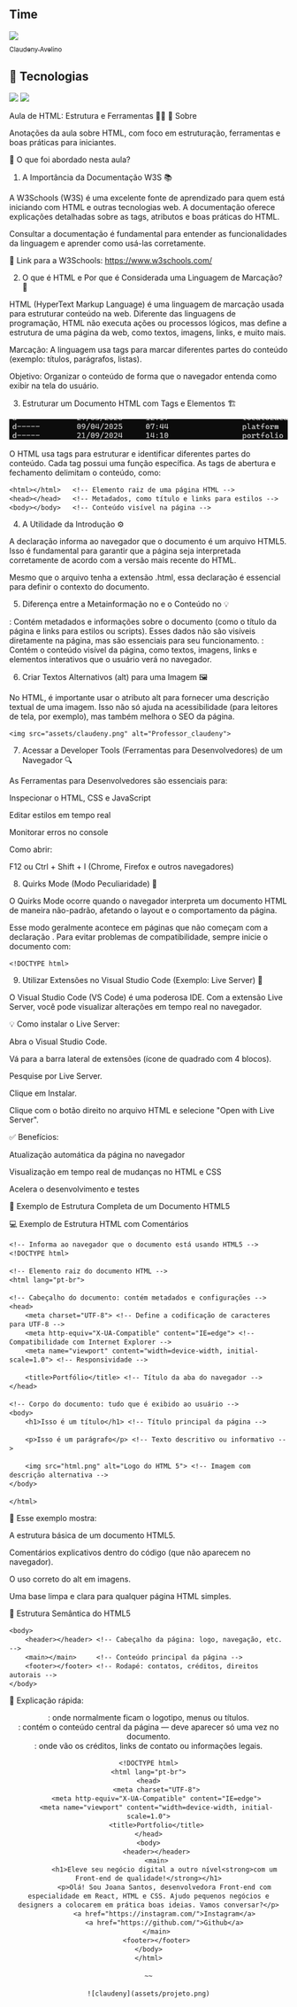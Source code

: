 <h2>Time</h2>

[<img loading="lazy" src="https://avatars.githubusercontent.com/u/79340989?s=400&u=fcfb57bc9a07b8ce0eeae1195e243bb1cb56f6d8&v=4" width=115><br><sub>Claudeny Avelino</sub>](https://github.com/ClaudenyAvelino)

## 🚀 Tecnologias
<div>
  <img src="https://img.shields.io/badge/HTML-239120?style=for-the-badge&logo=html5&logoColor=white">
  <img src="https://img.shields.io/badge/CSS-239120?&style=for-the-badge&logo=css3&logoColor=white">
 <!--  <img src="https://img.shields.io/badge/JavaScript-F7DF1E?style=for-the-badge&logo=javascript&logoColor=black"> -->
</div>

Aula de HTML: Estrutura e Ferramentas 🔧🌐
🔖 Sobre

Anotações da aula sobre HTML, com foco em estruturação, ferramentas e boas práticas para iniciantes.

📝 O que foi abordado nesta aula?
1. A Importância da Documentação W3S 📚

A W3Schools (W3S) é uma excelente fonte de aprendizado para quem está iniciando com HTML e outras tecnologias web. A documentação oferece explicações detalhadas sobre as tags, atributos e boas práticas do HTML.

Consultar a documentação é fundamental para entender as funcionalidades da linguagem e aprender como usá-las corretamente.

🔗 Link para a W3Schools: https://www.w3schools.com/

2. O que é HTML e Por que é Considerada uma Linguagem de Marcação? 🤔

HTML (HyperText Markup Language) é uma linguagem de marcação usada para estruturar conteúdo na web. Diferente das linguagens de programação, HTML não executa ações ou processos lógicos, mas define a estrutura de uma página da web, como textos, imagens, links, e muito mais.

Marcação: A linguagem usa tags para marcar diferentes partes do conteúdo (exemplo: títulos, parágrafos, listas).

Objetivo: Organizar o conteúdo de forma que o navegador entenda como exibir na tela do usuário.

3. Estruturar um Documento HTML com Tags e Elementos 🏗️

![Diretório](assets/diretorio.png)

O HTML usa tags para estruturar e identificar diferentes partes do conteúdo. Cada tag possui uma função específica. As tags de abertura e fechamento delimitam o conteúdo, como:
~~~
<html></html>   <!-- Elemento raiz de uma página HTML -->
<head></head>   <!-- Metadados, como título e links para estilos -->
<body></body>   <!-- Conteúdo visível na página -->
~~~
4. A Utilidade da Introdução <!DOCTYPE html> ⚙️

A declaração <!DOCTYPE html> informa ao navegador que o documento é um arquivo HTML5. Isso é fundamental para garantir que a página seja interpretada corretamente de acordo com a versão mais recente do HTML.

Mesmo que o arquivo tenha a extensão .html, essa declaração é essencial para definir o contexto do documento.

5. Diferença entre a Metainformação no <head> e o Conteúdo no <body> 💡

<head>: Contém metadados e informações sobre o documento (como o título da página e links para estilos ou scripts). Esses dados não são visíveis diretamente na página, mas são essenciais para seu funcionamento.

<body>: Contém o conteúdo visível da página, como textos, imagens, links e elementos interativos que o usuário verá no navegador.

6. Criar Textos Alternativos (alt) para uma Imagem 🖼️

No HTML, é importante usar o atributo alt para fornecer uma descrição textual de uma imagem. Isso não só ajuda na acessibilidade (para leitores de tela, por exemplo), mas também melhora o SEO da página.

~~~
<img src="assets/claudeny.png" alt="Professor_claudeny">
~~~

7. Acessar a Developer Tools (Ferramentas para Desenvolvedores) de um Navegador 🔍

As Ferramentas para Desenvolvedores são essenciais para:

Inspecionar o HTML, CSS e JavaScript

Editar estilos em tempo real

Monitorar erros no console

Como abrir:

F12 ou Ctrl + Shift + I (Chrome, Firefox e outros navegadores)

8. Quirks Mode (Modo Peculiaridade) 🤖

O Quirks Mode ocorre quando o navegador interpreta um documento HTML de maneira não-padrão, afetando o layout e o comportamento da página.

Esse modo geralmente acontece em páginas que não começam com a declaração <!DOCTYPE html>. Para evitar problemas de compatibilidade, sempre inicie o documento com:
~~~
<!DOCTYPE html>
~~~
9. Utilizar Extensões no Visual Studio Code (Exemplo: Live Server) 🔌

O Visual Studio Code (VS Code) é uma poderosa IDE. Com a extensão Live Server, você pode visualizar alterações em tempo real no navegador.

💡 Como instalar o Live Server:

Abra o Visual Studio Code.

Vá para a barra lateral de extensões (ícone de quadrado com 4 blocos).

Pesquise por Live Server.

Clique em Instalar.

Clique com o botão direito no arquivo HTML e selecione "Open with Live Server".

✅ Benefícios:

Atualização automática da página no navegador

Visualização em tempo real de mudanças no HTML e CSS

Acelera o desenvolvimento e testes

🧪 Exemplo de Estrutura Completa de um Documento HTML5



💻 Exemplo de Estrutura HTML com Comentários
~~~
<!-- Informa ao navegador que o documento está usando HTML5 -->
<!DOCTYPE html>

<!-- Elemento raiz do documento HTML -->
<html lang="pt-br">

<!-- Cabeçalho do documento: contém metadados e configurações -->
<head>
    <meta charset="UTF-8"> <!-- Define a codificação de caracteres para UTF-8 -->
    <meta http-equiv="X-UA-Compatible" content="IE=edge"> <!-- Compatibilidade com Internet Explorer -->
    <meta name="viewport" content="width=device-width, initial-scale=1.0"> <!-- Responsividade -->
    
    <title>Portfólio</title> <!-- Título da aba do navegador -->
</head>

<!-- Corpo do documento: tudo que é exibido ao usuário -->
<body>
    <h1>Isso é um título</h1> <!-- Título principal da página -->

    <p>Isso é um parágrafo</p> <!-- Texto descritivo ou informativo -->

    <img src="html.png" alt="Logo do HTML 5"> <!-- Imagem com descrição alternativa -->
</body>

</html>

~~~

📌 Esse exemplo mostra:

A estrutura básica de um documento HTML5.

Comentários explicativos dentro do código (que não aparecem no navegador).

O uso correto do alt em imagens.

Uma base limpa e clara para qualquer página HTML simples.

🧱 Estrutura Semântica do HTML5
~~~
<body>
    <header></header> <!-- Cabeçalho da página: logo, navegação, etc. -->
    <main></main>     <!-- Conteúdo principal da página -->
    <footer></footer> <!-- Rodapé: contatos, créditos, direitos autorais -->
</body>
~~~

📌 Explicação rápida:

<header>: onde normalmente ficam o logotipo, menus ou títulos.

<main>: contém o conteúdo central da página — deve aparecer só uma vez no documento.

<footer>: onde vão os créditos, links de contato ou informações legais.


~~~
<!DOCTYPE html>
<html lang="pt-br">
<head>
    <meta charset="UTF-8">
    <meta http-equiv="X-UA-Compatible" content="IE=edge">
    <meta name="viewport" content="width=device-width, initial-scale=1.0">
    <title>Portfolio</title>
</head>
<body>
    <header></header>
    <main>
        <h1>Eleve seu negócio digital a outro nível<strong>com um Front-end de qualidade!</strong></h1>
        <p>Olá! Sou Joana Santos, desenvolvedora Front-end com especialidade em React, HTML e CSS. Ajudo pequenos negócios e designers a colocarem em prática boas ideias. Vamos conversar?</p>
        <a href="https://instagram.com/">Instagram</a>
        <a href="https://github.com/">Github</a>
    </main>
    <footer></footer>
</body>
</html>

~~

![claudeny](assets/projeto.png)
~~~

